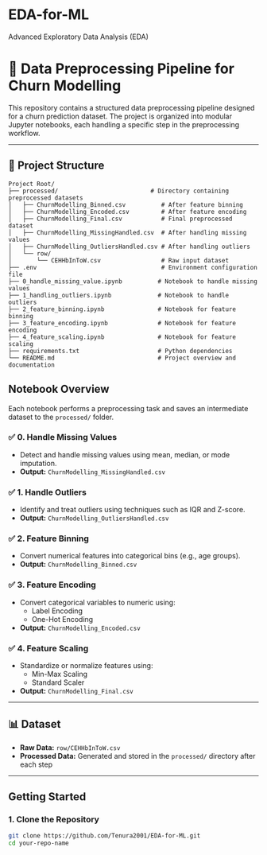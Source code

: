 # EDA-for-ML
Advanced Exploratory Data Analysis (EDA)

# 🧹 Data Preprocessing Pipeline for Churn Modelling

This repository contains a structured data preprocessing pipeline designed for a churn prediction dataset. The project is organized into modular Jupyter notebooks, each handling a specific step in the preprocessing workflow.

---

## 📁 Project Structure

```plaintext
Project Root/
├── processed/                          # Directory containing preprocessed datasets
│   ├── ChurnModelling_Binned.csv          # After feature binning
│   ├── ChurnModelling_Encoded.csv         # After feature encoding
│   ├── ChurnModelling_Final.csv           # Final preprocessed dataset
│   ├── ChurnModelling_MissingHandled.csv  # After handling missing values
│   ├── ChurnModelling_OutliersHandled.csv # After handling outliers
│   └── row/
│       └── CEHHbInToW.csv                 # Raw input dataset
├── .env                                   # Environment configuration file
├── 0_handle_missing_value.ipynb          # Notebook to handle missing values
├── 1_handling_outliers.ipynb             # Notebook to handle outliers
├── 2_feature_binning.ipynb               # Notebook for feature binning
├── 3_feature_encoding.ipynb              # Notebook for feature encoding
├── 4_feature_scaling.ipynb               # Notebook for feature scaling
├── requirements.txt                      # Python dependencies
└── README.md                             # Project overview and documentation

```
##  Notebook Overview

Each notebook performs a preprocessing task and saves an intermediate dataset to the `processed/` folder.

### ✅ 0. Handle Missing Values
- Detect and handle missing values using mean, median, or mode imputation.
- **Output:** `ChurnModelling_MissingHandled.csv`

### ✅ 1. Handle Outliers
- Identify and treat outliers using techniques such as IQR and Z-score.
- **Output:** `ChurnModelling_OutliersHandled.csv`

### ✅ 2. Feature Binning
- Convert numerical features into categorical bins (e.g., age groups).
- **Output:** `ChurnModelling_Binned.csv`

### ✅ 3. Feature Encoding
- Convert categorical variables to numeric using:
  - Label Encoding
  - One-Hot Encoding
- **Output:** `ChurnModelling_Encoded.csv`

### ✅ 4. Feature Scaling
- Standardize or normalize features using:
  - Min-Max Scaling
  - Standard Scaler
- **Output:** `ChurnModelling_Final.csv`

---

## 📊 Dataset

- **Raw Data:** `row/CEHHbInToW.csv`
- **Processed Data:** Generated and stored in the `processed/` directory after each step

---

##  Getting Started

### 1. Clone the Repository

```bash
git clone https://github.com/Tenura2001/EDA-for-ML.git
cd your-repo-name
